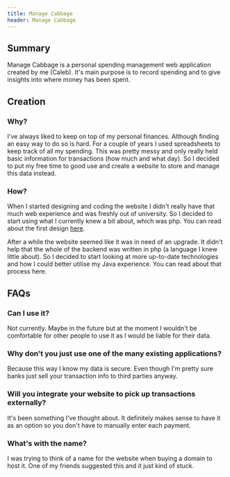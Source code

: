 ```yaml
---
title: Manage Cabbage
header: Manage Cabbage
---
```

## Summary

Manage Cabbage is a personal spending management web application created by me (Caleb). It's main purpose is to record spending and to give insights into where money has been spent.


<div id="docMenuArea"> </div>

## Creation
### Why?
I've always liked to keep on top of my personal finances. Although finding an easy way to do so is hard. For a couple of years I used spreadsheets to keep track of all my spending. This was pretty messy and only really held basic information for transactions (how much and what day). So I decided to put my free time to good use and create a website to store and manage this data instead.

### How?
When I started designing and coding the website I didn't really have that much web experience and was freshly out of university. So I decided to start using what I currently knew a bit about, which was php. You can read about the first design [here](manageCabbage/manageCabbageOld.html).

After a while the website seemed like it was in need of an upgrade. It didn't help that the whole of the backend was written in php (a language I knew little about). So I decided to start looking at more up-to-date technologies and how I could better utilise my Java experience. You can read about that process here.


## FAQs

### Can I use it?
Not currently. Maybe in the future but at the moment I wouldn't be comfortable for other people to use it as I would be liable for their data.

### Why don't you just use one of the many existing applications?
Because this way I know my data is secure. Even though I'm pretty sure banks just sell your transaction info to third parties anyway.

### Will you integrate your website to pick up transactions externally?
It's been something I've thought about. It definitely makes sense to have it as an option so you don't have to manually enter each payment.

### What's with the name?
I was trying to think of a name for the website when buying a domain to host it. One of my friends suggested this and it just kind of stuck.